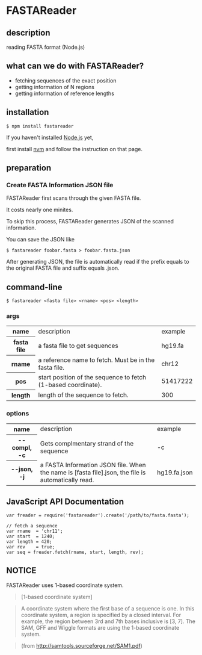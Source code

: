 FASTAReader
============

description
-----------
reading FASTA format (Node.js)

what can we do with FASTAReader?
-------------------------------
+ fetching sequences of the exact position
+ getting information of N regions
+ getting information of reference lengths


installation
------------
    $ npm install fastareader

If you haven't installed [Node.js](http://nodejs.org/) yet,

first install [nvm](https://github.com/creationix/nvm) and follow the instruction on that page.

## preparation ##
### Create FASTA Information JSON file ###

FASTAReader first scans through the given FASTA file.

It costs nearly one minites.

To skip this process, FASTAReader generates JSON of the scanned information.

You can save the JSON like

    $ fastareader foobar.fasta > foobar.fasta.json

After generating JSON, the file is automatically read if the prefix equals to the original FASTA file and
suffix equals .json. 


## command-line ##

    $ fastareader <fasta file> <rname> <pos> <length> 

### args ###

<table>
<tr><th>name</th>
<td>description</td>
<td>example</td></tr>

<tr><th>fasta file</th>
<td>a fasta file to get sequences</td>
<td>hg19.fa</td></tr>

<tr><th>rname</th>
<td>a reference name to fetch. Must be in the fasta file.</td>
<td>chr12</td></tr>

<tr><th>pos</th>
<td>start position of the sequence to fetch (1-based coordinate).</td>
<td>51417222</td></tr>

<tr><th>length</th>
<td>length of the sequence to fetch.</td>
<td>300</td></tr>
</table>

### options ###

<table>
<tr><th>name</th>
<td>description</td>
<td>example</td></tr>

<tr><th>--compl, -c</th>
<td>Gets complmentary strand of the sequence</td>
<td>-c</td></tr>

<tr><th>--json, -j</th>
<td>a FASTA Information JSON file. When the name is [fasta file].json, the file is automatically read.</td>
<td>hg19.fa.json</td></tr>
</table>


## JavaScript API Documentation ##

    var freader = require('fastareader').create('/path/to/fasta.fasta');

    // fetch a sequence
    var rname  = 'chr11';
    var start  = 1240;
    var length = 420;
    var rev    = true;
    var seq = freader.fetch(rname, start, length, rev);

NOTICE
------

FASTAReader uses 1-based coordinate system.

> [1-based coordinate system]

> A coordinate system where the first base of a sequence is one.
> In this coordinate system, a region is specified by a closed interval.
> For example, the region between 3rd and 7th bases inclusive is [3, 7].
> The SAM, GFF and Wiggle formats are using the 1-based coordinate system.

> (from http://samtools.sourceforge.net/SAM1.pdf)
